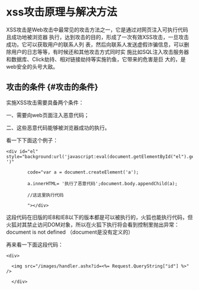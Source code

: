 # xss攻击原理与解决方法

XSS攻击是Web攻击中最常见的攻击方法之一，它是通过对网页注入可执行代码且成功地被浏览器 执行，达到攻击的目的，形成了一次有效XSS攻击，一旦攻击成功，它可以获取用户的联系人列 表，然后向联系人发送虚假诈骗信息，可以删除用户的日志等等，有时候还和其他攻击方式同时实 施比如SQL注入攻击服务器和数据库、Click劫持、相对链接劫持等实施钓鱼，它带来的危害是巨 大的，是web安全的头号大敌。

## 攻击的条件 {#攻击的条件}

实施XSS攻击需要具备两个条件：

一、需要向web页面注入恶意代码；

二、这些恶意代码能够被浏览器成功的执行。

看一下下面这个例子：

```
<div id="el" style="background:url('javascript:eval(document.getElementById("el").getAttribute("code")) ')"

        code="var a = document.createElement('a');

        a.innerHTML= '执行了恶意代码';document.body.appendChild(a);

        //这这里执行代码

        "></div>
```

这段代码在旧版的IE8和IE8以下的版本都是可以被执行的，火狐也能执行代码，但火狐对其禁止访问DOM对象，所以在火狐下执行将会看到控制里抛出异常：document is not defined （document是没有定义的）

再来看一下面这段代码：

```
<div>

  <img src="/images/handler.ashx?id=<%= Request.QueryString["id"] %>" />

  </div>
```




